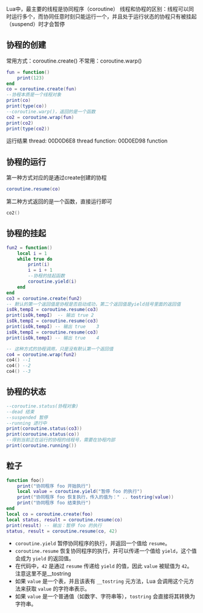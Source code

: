 Lua中，最主要的线程是协同程序（coroutine）
线程和协程的区别：线程可以同时运行多个，而协同任意时刻只能运行一个，并且处于运行状态的协程只有被挂起（suspend）时才会暂停
## 协程的创建
常用方式：coroutine.create()
不常用：coroutine.warp()
```lua
fun = function()
	print(123)
end
co = coroutine.create(fun)
--协程本质是一个线程对象
print(co)
print(type(co))
--coroutine.warp()，返回的是一个函数
co2 = coroutine.wrap(fun)
print(co2)
print(type(co2))
```
运行结果
thread: 00D0D6E8
thread
function: 00D0ED98
function 
## 协程的运行
第一种方式对应的是通过create创建的协程
```lua
coroutine.resume(co)
```
第二种方式返回的是一个函数，直接运行即可
```lua
co2()
```
## 协程的挂起
```lua
fun2 = function()
	local i = 1	
	while true do
		print(i)
		i = i + 1
		--协程的挂起函数
		coroutine.yield(i)
	end
end
co3 = coroutine.create(fun2)
-- 默认的第一个返回值是协程是否启动成功，第二个返回值是yield括号里面的返回值
isOk,tempI = coroutine.resume(co3)
print(isOk,tempI)  -- 输出 true 2
isOk,tempI = coroutine.resume(co3)
print(isOk,tempI) -- 输出 true	3
isOk,tempI = coroutine.resume(co3)
print(isOk,tempI) -- 输出 true	4

-- 这种方式的协程调用，只是没有默认第一个返回值
co4 = coroutine.wrap(fun2)
co4() --1
co4() --2
co4() --3
```
## 协程的状态
```lua
--coroutine.status(协程对象)
--dead 结束
--suspended 暂停
--running 进行中
print(coroutine.status(co3))
print(coroutine.status(co))
--得到当前正在运行的协程的线程号，需要在协程内部
print(coroutine.running())
```
## 粒子
```lua
function foo()
    print("协同程序 foo 开始执行")
    local value = coroutine.yield("暂停 foo 的执行")
    print("协同程序 foo 恢复执行，传入的值为：" .. tostring(value))
    print("协同程序 foo 结束执行")
end
local co = coroutine.create(foo)
local status, result = coroutine.resume(co)
print(result) -- 输出：暂停 foo 的执行
status, result = coroutine.resume(co, 42)
```
- `coroutine.yield` 暂停协同程序的执行，并返回一个值给 `resume`。
- `coroutine.resume` 恢复协同程序的执行，并可以传递一个值给 `yield`，这个值会成为 `yield` 的返回值。
- 在代码中，`42` 是通过 `resume` 传递给 `yield` 的值，因此 `value` 被赋值为 `42`。
注意这里不是__tostring
- 如果 `value` 是一个表，并且该表有 `__tostring` 元方法，Lua 会调用这个元方法来获取 `value` 的字符串表示。
- 如果 `value` 是一个普通值（如数字、字符串等），`tostring` 会直接将其转换为字符串。